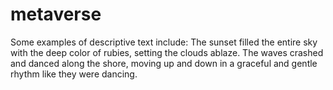 # metaverse
Some examples of descriptive text include: The sunset filled the entire sky with the deep color of rubies, setting the clouds ablaze. The waves crashed and danced along the shore, moving up and down in a graceful and gentle rhythm like they were dancing.
